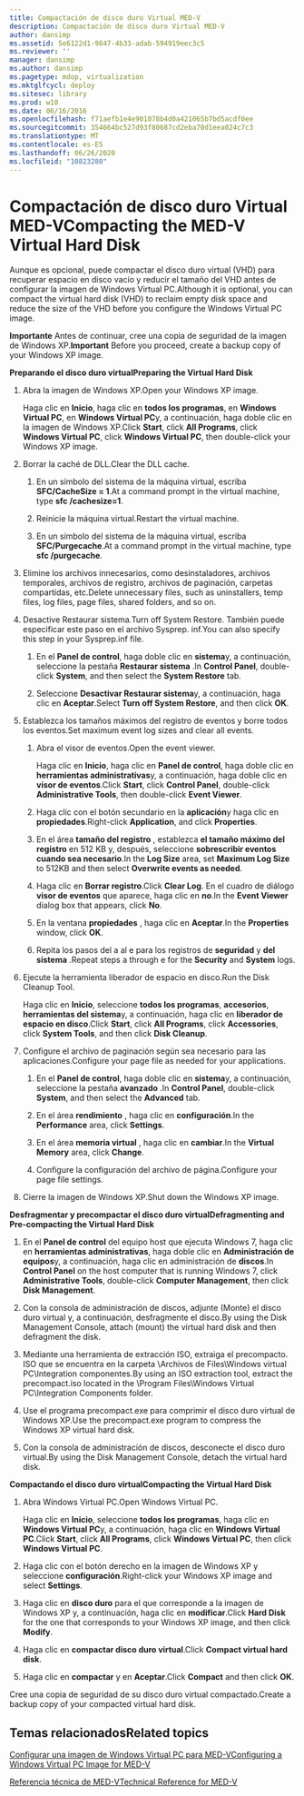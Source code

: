 ```yaml
---
title: Compactación de disco duro Virtual MED-V
description: Compactación de disco duro Virtual MED-V
author: dansimp
ms.assetid: 5e6122d1-9847-4b33-adab-594919eec3c5
ms.reviewer: ''
manager: dansimp
ms.author: dansimp
ms.pagetype: mdop, virtualization
ms.mktglfcycl: deploy
ms.sitesec: library
ms.prod: w10
ms.date: 06/16/2016
ms.openlocfilehash: f71aefb1e4e901078b4d0a421065b7bd5acdf0ee
ms.sourcegitcommit: 354664bc527d93f80687cd2eba70d1eea024c7c3
ms.translationtype: MT
ms.contentlocale: es-ES
ms.lasthandoff: 06/26/2020
ms.locfileid: "10823280"
---
```

# <span data-ttu-id="f1e64-103">Compactación de disco duro Virtual MED-V</span><span class="sxs-lookup"><span data-stu-id="f1e64-103">Compacting the MED-V Virtual Hard Disk</span></span>


<span data-ttu-id="f1e64-104">Aunque es opcional, puede compactar el disco duro virtual (VHD) para recuperar espacio en disco vacío y reducir el tamaño del VHD antes de configurar la imagen de Windows Virtual PC.</span><span class="sxs-lookup"><span data-stu-id="f1e64-104">Although it is optional, you can compact the virtual hard disk (VHD) to reclaim empty disk space and reduce the size of the VHD before you configure the Windows Virtual PC image.</span></span>

<span data-ttu-id="f1e64-105">**Importante**  Antes de continuar, cree una copia de seguridad de la imagen de Windows XP.</span><span class="sxs-lookup"><span data-stu-id="f1e64-105">**Important** Before you proceed, create a backup copy of your Windows XP image.</span></span>

 

**<span data-ttu-id="f1e64-106">Preparando el disco duro virtual</span><span class="sxs-lookup"><span data-stu-id="f1e64-106">Preparing the Virtual Hard Disk</span></span>**

1.  <span data-ttu-id="f1e64-107">Abra la imagen de Windows XP.</span><span class="sxs-lookup"><span data-stu-id="f1e64-107">Open your Windows XP image.</span></span>

    <span data-ttu-id="f1e64-108">Haga clic en **Inicio**, haga clic en **todos los programas**, en **Windows Virtual PC**, en **Windows Virtual PC**y, a continuación, haga doble clic en la imagen de Windows XP.</span><span class="sxs-lookup"><span data-stu-id="f1e64-108">Click **Start**, click **All Programs**, click **Windows Virtual PC**, click **Windows Virtual PC**, then double-click your Windows XP image.</span></span>

2.  <span data-ttu-id="f1e64-109">Borrar la caché de DLL.</span><span class="sxs-lookup"><span data-stu-id="f1e64-109">Clear the DLL cache.</span></span>

    1.  <span data-ttu-id="f1e64-110">En un símbolo del sistema de la máquina virtual, escriba **SFC/CacheSize = 1**.</span><span class="sxs-lookup"><span data-stu-id="f1e64-110">At a command prompt in the virtual machine, type **sfc /cachesize=1**.</span></span>

    2.  <span data-ttu-id="f1e64-111">Reinicie la máquina virtual.</span><span class="sxs-lookup"><span data-stu-id="f1e64-111">Restart the virtual machine.</span></span>

    3.  <span data-ttu-id="f1e64-112">En un símbolo del sistema de la máquina virtual, escriba **SFC/Purgecache**.</span><span class="sxs-lookup"><span data-stu-id="f1e64-112">At a command prompt in the virtual machine, type **sfc /purgecache**.</span></span>

3.  <span data-ttu-id="f1e64-113">Elimine los archivos innecesarios, como desinstaladores, archivos temporales, archivos de registro, archivos de paginación, carpetas compartidas, etc.</span><span class="sxs-lookup"><span data-stu-id="f1e64-113">Delete unnecessary files, such as uninstallers, temp files, log files, page files, shared folders, and so on.</span></span>

4.  <span data-ttu-id="f1e64-114">Desactive Restaurar sistema.</span><span class="sxs-lookup"><span data-stu-id="f1e64-114">Turn off System Restore.</span></span> <span data-ttu-id="f1e64-115">También puede especificar este paso en el archivo Sysprep. inf.</span><span class="sxs-lookup"><span data-stu-id="f1e64-115">You can also specify this step in your Sysprep.inf file.</span></span>

    1.  <span data-ttu-id="f1e64-116">En el **Panel de control**, haga doble clic en **sistema**y, a continuación, seleccione la pestaña **Restaurar sistema** .</span><span class="sxs-lookup"><span data-stu-id="f1e64-116">In **Control Panel**, double-click **System**, and then select the **System Restore** tab.</span></span>

    2.  <span data-ttu-id="f1e64-117">Seleccione **Desactivar Restaurar sistema**y, a continuación, haga clic en **Aceptar**.</span><span class="sxs-lookup"><span data-stu-id="f1e64-117">Select **Turn off System Restore**, and then click **OK**.</span></span>

5.  <span data-ttu-id="f1e64-118">Establezca los tamaños máximos del registro de eventos y borre todos los eventos.</span><span class="sxs-lookup"><span data-stu-id="f1e64-118">Set maximum event log sizes and clear all events.</span></span>

    1.  <span data-ttu-id="f1e64-119">Abra el visor de eventos.</span><span class="sxs-lookup"><span data-stu-id="f1e64-119">Open the event viewer.</span></span>

        <span data-ttu-id="f1e64-120">Haga clic en **Inicio**, haga clic en **Panel de control**, haga doble clic en **herramientas administrativas**y, a continuación, haga doble clic en **visor de eventos**.</span><span class="sxs-lookup"><span data-stu-id="f1e64-120">Click **Start**, click **Control Panel**, double-click **Administrative Tools**, then double-click **Event Viewer**.</span></span>

    2.  <span data-ttu-id="f1e64-121">Haga clic con el botón secundario en la **aplicación**y haga clic en **propiedades**.</span><span class="sxs-lookup"><span data-stu-id="f1e64-121">Right-click **Application**, and click **Properties**.</span></span>

    3.  <span data-ttu-id="f1e64-122">En el área **tamaño del registro** , establezca **el tamaño máximo del registro** en 512 KB y, después, seleccione **sobrescribir eventos cuando sea necesario**.</span><span class="sxs-lookup"><span data-stu-id="f1e64-122">In the **Log Size** area, set **Maximum Log Size** to 512KB and then select **Overwrite events as needed**.</span></span>

    4.  <span data-ttu-id="f1e64-123">Haga clic en **Borrar registro**.</span><span class="sxs-lookup"><span data-stu-id="f1e64-123">Click **Clear Log**.</span></span> <span data-ttu-id="f1e64-124">En el cuadro de diálogo **visor de eventos** que aparece, haga clic en **no**.</span><span class="sxs-lookup"><span data-stu-id="f1e64-124">In the **Event Viewer** dialog box that appears, click **No**.</span></span>

    5.  <span data-ttu-id="f1e64-125">En la ventana **propiedades** , haga clic en **Aceptar**.</span><span class="sxs-lookup"><span data-stu-id="f1e64-125">In the **Properties** window, click **OK**.</span></span>

    6.  <span data-ttu-id="f1e64-126">Repita los pasos del a al e para los registros de **seguridad** y **del sistema** .</span><span class="sxs-lookup"><span data-stu-id="f1e64-126">Repeat steps a through e for the **Security** and **System** logs.</span></span>

6.  <span data-ttu-id="f1e64-127">Ejecute la herramienta liberador de espacio en disco.</span><span class="sxs-lookup"><span data-stu-id="f1e64-127">Run the Disk Cleanup Tool.</span></span>

    <span data-ttu-id="f1e64-128">Haga clic en **Inicio**, seleccione **todos los programas**, **accesorios**, **herramientas del sistema**y, a continuación, haga clic en **liberador de espacio en disco**.</span><span class="sxs-lookup"><span data-stu-id="f1e64-128">Click **Start**, click **All Programs**, click **Accessories**, click **System Tools**, and then click **Disk Cleanup**.</span></span>

7.  <span data-ttu-id="f1e64-129">Configure el archivo de paginación según sea necesario para las aplicaciones.</span><span class="sxs-lookup"><span data-stu-id="f1e64-129">Configure your page file as needed for your applications.</span></span>

    1.  <span data-ttu-id="f1e64-130">En el **Panel de control**, haga doble clic en **sistema**y, a continuación, seleccione la pestaña **avanzado** .</span><span class="sxs-lookup"><span data-stu-id="f1e64-130">In **Control Panel**, double-click **System**, and then select the **Advanced** tab.</span></span>

    2.  <span data-ttu-id="f1e64-131">En el área **rendimiento** , haga clic en **configuración**.</span><span class="sxs-lookup"><span data-stu-id="f1e64-131">In the **Performance** area, click **Settings**.</span></span>

    3.  <span data-ttu-id="f1e64-132">En el área **memoria virtual** , haga clic en **cambiar**.</span><span class="sxs-lookup"><span data-stu-id="f1e64-132">In the **Virtual Memory** area, click **Change**.</span></span>

    4.  <span data-ttu-id="f1e64-133">Configure la configuración del archivo de página.</span><span class="sxs-lookup"><span data-stu-id="f1e64-133">Configure your page file settings.</span></span>

8.  <span data-ttu-id="f1e64-134">Cierre la imagen de Windows XP.</span><span class="sxs-lookup"><span data-stu-id="f1e64-134">Shut down the Windows XP image.</span></span>

**<span data-ttu-id="f1e64-135">Desfragmentar y precompactar el disco duro virtual</span><span class="sxs-lookup"><span data-stu-id="f1e64-135">Defragmenting and Pre-compacting the Virtual Hard Disk</span></span>**

1.  <span data-ttu-id="f1e64-136">En el **Panel de control** del equipo host que ejecuta Windows 7, haga clic en **herramientas administrativas**, haga doble clic en **Administración de equipos**y, a continuación, haga clic en administración de **discos**.</span><span class="sxs-lookup"><span data-stu-id="f1e64-136">In **Control Panel** on the host computer that is running Windows 7, click **Administrative Tools**, double-click **Computer Management**, then click **Disk Management**.</span></span>

2.  <span data-ttu-id="f1e64-137">Con la consola de administración de discos, adjunte (Monte) el disco duro virtual y, a continuación, desfragmente el disco.</span><span class="sxs-lookup"><span data-stu-id="f1e64-137">By using the Disk Management Console, attach (mount) the virtual hard disk and then defragment the disk.</span></span>

3.  <span data-ttu-id="f1e64-138">Mediante una herramienta de extracción ISO, extraiga el precompacto. ISO que se encuentra en la carpeta \\Archivos de Files\\Windows virtual PC\\Integration componentes.</span><span class="sxs-lookup"><span data-stu-id="f1e64-138">By using an ISO extraction tool, extract the precompact.iso located in the \\Program Files\\Windows Virtual PC\\Integration Components folder.</span></span>

4.  <span data-ttu-id="f1e64-139">Use el programa precompact.exe para comprimir el disco duro virtual de Windows XP.</span><span class="sxs-lookup"><span data-stu-id="f1e64-139">Use the precompact.exe program to compress the Windows XP virtual hard disk.</span></span>

5.  <span data-ttu-id="f1e64-140">Con la consola de administración de discos, desconecte el disco duro virtual.</span><span class="sxs-lookup"><span data-stu-id="f1e64-140">By using the Disk Management Console, detach the virtual hard disk.</span></span>

**<span data-ttu-id="f1e64-141">Compactando el disco duro virtual</span><span class="sxs-lookup"><span data-stu-id="f1e64-141">Compacting the Virtual Hard Disk</span></span>**

1.  <span data-ttu-id="f1e64-142">Abra Windows Virtual PC.</span><span class="sxs-lookup"><span data-stu-id="f1e64-142">Open Windows Virtual PC.</span></span>

    <span data-ttu-id="f1e64-143">Haga clic en **Inicio**, seleccione **todos los programas**, haga clic en **Windows Virtual PC**y, a continuación, haga clic en **Windows Virtual PC**.</span><span class="sxs-lookup"><span data-stu-id="f1e64-143">Click **Start**, click **All Programs**, click **Windows Virtual PC**, then click **Windows Virtual PC**.</span></span>

2.  <span data-ttu-id="f1e64-144">Haga clic con el botón derecho en la imagen de Windows XP y seleccione **configuración**.</span><span class="sxs-lookup"><span data-stu-id="f1e64-144">Right-click your Windows XP image and select **Settings**.</span></span>

3.  <span data-ttu-id="f1e64-145">Haga clic en **disco duro** para el que corresponde a la imagen de Windows XP y, a continuación, haga clic en **modificar**.</span><span class="sxs-lookup"><span data-stu-id="f1e64-145">Click **Hard Disk** for the one that corresponds to your Windows XP image, and then click **Modify**.</span></span>

4.  <span data-ttu-id="f1e64-146">Haga clic en **compactar disco duro virtual**.</span><span class="sxs-lookup"><span data-stu-id="f1e64-146">Click **Compact virtual hard disk**.</span></span>

5.  <span data-ttu-id="f1e64-147">Haga clic en **compactar** y en **Aceptar**.</span><span class="sxs-lookup"><span data-stu-id="f1e64-147">Click **Compact** and then click **OK**.</span></span>

<span data-ttu-id="f1e64-148">Cree una copia de seguridad de su disco duro virtual compactado.</span><span class="sxs-lookup"><span data-stu-id="f1e64-148">Create a backup copy of your compacted virtual hard disk.</span></span>

## <span data-ttu-id="f1e64-149">Temas relacionados</span><span class="sxs-lookup"><span data-stu-id="f1e64-149">Related topics</span></span>


[<span data-ttu-id="f1e64-150">Configurar una imagen de Windows Virtual PC para MED-V</span><span class="sxs-lookup"><span data-stu-id="f1e64-150">Configuring a Windows Virtual PC Image for MED-V</span></span>](configuring-a-windows-virtual-pc-image-for-med-v.md)

[<span data-ttu-id="f1e64-151">Referencia técnica de MED-V</span><span class="sxs-lookup"><span data-stu-id="f1e64-151">Technical Reference for MED-V</span></span>](technical-reference-for-med-v.md)

 

 





